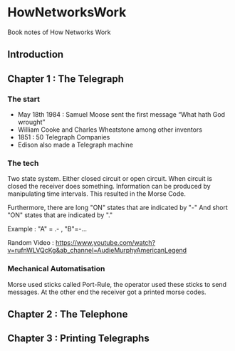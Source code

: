 # HowNetworksWork
Book notes of How Networks Work

## Introduction

## Chapter 1 : The Telegraph 

### The start
* May 18th 1984 : Samuel Moose sent the first message “What hath God wrought”
* William Cooke and Charles Wheatstone among other inventors 
* 1851 : 50 Telegraph Companies
* Edison also made a Telegraph machine 

### The tech 
Two state system. Either closed circuit or open circuit. 
When circuit is closed the receiver does something. Information can be produced by manipulating time intervals.
This resulted in the Morse Code.

Furthermore, there are long "ON" states that are indicated by "-"
And short "ON" states that are indicated by "."

Example : "A" = .- , "B"=-...

Random Video :
https://www.youtube.com/watch?v=rufnWLVQcKg&ab_channel=AudieMurphyAmericanLegend

### Mechanical Automatisation 
Morse used sticks called Port-Rule, the operator used these sticks to send messages. 
At the other end the receiver got a printed morse codes.


## Chapter 2 : The Telephone 


## Chapter 3 : Printing Telegraphs

